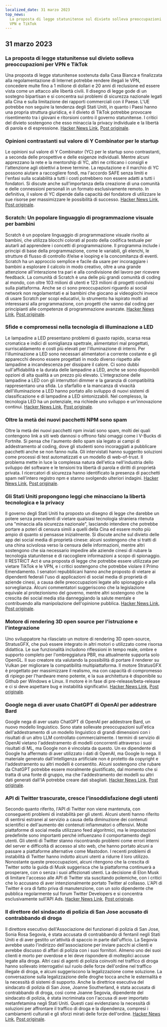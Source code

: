 ```yaml
---
localized_date: 31 marzo 2023
top_news:
  La proposta di legge statunitense sul divieto solleva preoccupazioni per
  VPN e TikTok
---
```




## 31 marzo 2023

### La proposta di legge statunitense sul divieto solleva preoccupazioni per VPN e TikTok

Una proposta di legge statunitense sostenuta dalla Casa Bianca e finalizzata alla regolamentazione di Internet potrebbe rendere illegali le VPN, concedere multe fino a 1 milione di dollari e 20 anni di reclusione ed essere vista come un attacco alle libertà civili. Il disegno di legge gode di un sostegno bipartisan e si concentra sui problemi di sicurezza nazionale legati alla Cina e sulla limitazione dei rapporti commerciali con il Paese. L'UE potrebbe non seguire la tendenza degli Stati Uniti, in quanto i Paesi hanno una propria struttura giuridica, e il divieto di TikTok potrebbe provocare risentimento tra i giovani e ritorsioni contro il governo statunitense. I critici del divieto sostengono che esso minaccia la privacy individuale e la libertà di parola e di espressione.
[Hacker News Link](http://news.ycombinator.com/item?id=35366955), [Post originale](https://www.youtube.com/watch?v=FWQGA_n5Z4M).

### Opinioni contrastanti sul valore di Y Combinator per le startup

Le opinioni sul valore di Y Combinator (YC) per le startup sono contrastanti, a seconda delle prospettive e delle esigenze individuali. Mentre alcuni apprezzano la rete e la mentorship di YC, altri ne criticano i consigli e l'attenzione agli obiettivi a breve termine. La reputazione e il marchio di YC possono aiutare a raccogliere fondi, ma l'accordo SAFE senza limiti e l'enfasi sulla scalabilità a tutti i costi potrebbero non essere adatti a tutti i fondatori. Si discute anche sull'importanza della creazione di una comunità e delle connessioni personali in un formato esclusivamente remoto. In definitiva, il valore di YC dipende dalla capacità del fondatore di utilizzare le sue risorse per massimizzare le possibilità di successo.
[Hacker News Link](http://news.ycombinator.com/item?id=35373019), [Post originale](https://acecreamu.substack.com/p/is-y-combinator-worth-the-money).

### Scratch: Un popolare linguaggio di programmazione visuale per bambini

Scratch è un popolare linguaggio di programmazione visuale rivolto ai bambini, che utilizza blocchi colorati al posto della codifica testuale per aiutarli ad apprendere i concetti di programmazione. Il programma include i principi di base della programmazione, come le variabili, gli elenchi, le strutture di flusso di controllo if/else e looping e la concomitanza di eventi. Scratch ha un approccio semplice e facile da usare per incoraggiare i bambini a esplorare il calcolo in modo creativo, oltre a una grande attenzione all'interazione tra pari e alla condivisione del lavoro per ricevere feedback. La comunità di Scratch è una delle più grandi comunità di coding al mondo, con oltre 103 milioni di utenti e 123 milioni di progetti condivisi sulla piattaforma. Anche se ci sono preoccupazioni riguardo ai social network non regolamentati e ai bambini che giocano ai videogiochi invece di usare Scratch per scopi educativi, lo strumento ha ispirato molti ad interessarsi alla programmazione, con progetti che vanno dal coding per principianti alle competenze di programmazione avanzate.
[Hacker News Link](http://news.ycombinator.com/item?id=35373052), [Post originale](https://scratch.mit.edu/about).

### Sfide e compromessi nella tecnologia di illuminazione a LED

Le lampadine a LED presentano problemi di guasto rapido, scarsa resa cromatica e indici di somiglianza spettrale, alimentatori mal progettati, surriscaldamento e costi più elevati per l'illuminazione di interni. Per l'illuminazione a LED sono necessari alimentatori a corrente costante e gli apparecchi devono essere progettati in modo diverso rispetto alle lampadine a incandescenza per dissipare il calore. Ci sono dubbi sull'affidabilità e la durata delle lampadine a LED, anche se sono disponibili opzioni di alta qualità a un prezzo più elevato. L'integrazione delle lampadine a LED con gli interruttori dimmer e la garanzia di compatibilità rappresentano una sfida. Lo sfarfallio e la mancanza di vivacità dell'illuminazione a LED hanno portato allo sviluppo di nuovi sistemi di classificazione e di lampadine a LED sintonizzabili. Nel complesso, la tecnologia LED ha un potenziale, ma richiede uno sviluppo e un'innovazione continui.
[Hacker News Link](http://news.ycombinator.com/item?id=35371750), [Post originale](https://nymag.com/strategist/article/led-light-bulbs-investigation.html).

### Oltre la metà dei nuovi pacchetti NPM sono spam

Oltre la metà dei nuovi pacchetti npm inviati sono spam, molti dei quali contengono link a siti web dannosi o offrono falsi omaggi come i V-Bucks di Fortnite. Si pensa che l'aumento dello spam sia legato ai campi di addestramento al coding, dove gli studenti sono incoraggiati a pubblicare pacchetti anche se non fanno nulla. Gli intervistati hanno suggerito soluzioni come processi di test automatizzati e un modello di web-of-trust. Il problema mette in luce la complessa natura dell'etica nell'industria dello sviluppo del software e le tensioni tra libertà di parola e diritti di proprietà privata. I ricercatori di sicurezza hanno identificato la presenza di pacchetti spam nell'intero registro npm e stanno svolgendo ulteriori indagini.
[Hacker News Link](http://news.ycombinator.com/item?id=35370728), [Post originale](https://blog.sandworm.dev/one-in-two-new-npm-packages-is-seo-spam-right-now).

### Gli Stati Uniti propongono leggi che minacciano la libertà tecnologica e la privacy

Il governo degli Stati Uniti ha proposto un disegno di legge che darebbe un potere senza precedenti di vietare qualsiasi tecnologia straniera ritenuta una "minaccia alla sicurezza nazionale", lasciando intendere che potrebbe portare a poteri di censura simili a quelli della Cina ed essere molto più ampio di quanto si pensasse inizialmente. Si discute anche sul divieto delle app dei social media di proprietà cinese: alcuni sostengono che si tratti di una china scivolosa verso la censura delle informazioni, mentre altri sostengono che sia necessario impedire alle aziende cinesi di rubare la tecnologia statunitense e di raccogliere informazioni a scopo di spionaggio. Il RESTRICT Act è una proposta di legge che potrebbe essere utilizzata per vietare TikTok e le VPN, e i critici sostengono che potrebbe violare il Primo Emendamento. I senatori repubblicani hanno anche proposto di vietare ai dipendenti federali l'uso di applicazioni di social media di proprietà di aziende cinesi, a causa delle preoccupazioni legate allo spionaggio e alla sorveglianza. Alcuni commentatori suggeriscono che la legislazione equivale al protezionismo del governo, mentre altri sostengono che la crescita dei social media stia danneggiando la salute mentale e contribuendo alla manipolazione dell'opinione pubblica.
[Hacker News Link](http://news.ycombinator.com/item?id=35369075), [Post originale](https://www.vice.com/en/article/4a3ddb/restrict-act-insanely-broad-ban-tiktok-vpns).

### Motore di rendering 3D open source per l'istruzione e l'integrazione

Uno sviluppatore ha rilasciato un motore di rendering 3D open-source, StratusGFX, che può essere integrato in altri motori o utilizzato come risorsa didattica. Le sue funzionalità includono riflessioni in tempo reale, ombre e supporto completo per l'ombreggiatura PBR, ma attualmente supporta solo OpenGL. Il suo creatore sta valutando la possibilità di portare il renderer su Vulkan per migliorare la compatibilità multipiattaforma. Il motore StratusGFX è progettato per massimizzare il realismo, ma con capacità di compromesso di ripiego per l'hardware meno potente, e la sua architettura è disponibile su Github per Windows e Linux. Il motore è in fase di pre-release/beta-release e ci si deve aspettare bug e instabilità significativi.
[Hacker News Link](http://news.ycombinator.com/item?id=35370284), [Post originale](https://github.com/KTStephano/StratusGFX).

### Google nega di aver usato ChatGPT di OpenAI per addestrare Bard

Google nega di aver usato ChatGPT di OpenAI per addestrare Bard, un nuovo modello linguistico. Sono state sollevate preoccupazioni sull'etica dell'addestramento di un modello linguistico di grandi dimensioni con i risultati di un altro LLM controllato commercialmente. I termini di servizio di OpenAI vietano l'addestramento di modelli concorrenti attraverso i suoi risultati di ML, ma Google non è vincolata da questo. Un ex dipendente di Google ha affermato di aver utilizzato i dati di OpenAI, ma Google lo nega. Il materiale generato dall'intelligenza artificiale non è protetto da copyright e l'addestramento su altri modelli è consentito. Alcuni sostengono che rubare da ChatGPT potrebbe essere moralmente giustificato, dal momento che si tratta di una fonte di gruppo, ma che l'addestramento dei modelli su altri dati generati dall'IA potrebbe creare dati sbagliati.
[Hacker News Link](http://news.ycombinator.com/item?id=35370915), [Post originale](https://twitter.com/steventey/status/1641267979399704576).

### API di Twitter trascurate, cresce l'insoddisfazione degli utenti

Secondo quanto riferito, l'API di Twitter non viene mantenuta, con conseguenti problemi di instabilità per gli utenti. Alcuni utenti hanno riferito di sentirsi estranei al servizio a causa della diminuzione dei contenuti scientifici e dell'aumento dei contenuti infiammatori o offensivi. Molte piattaforme di social media utilizzano feed algoritmici, ma le impostazioni predefinite sono importanti perché influenzano il comportamento degli utenti. Gli utenti di Twitter stanno riscontrando problemi come errori interni del server e difficoltà di accesso al sito web, che hanno portato alcuni a passare a piattaforme alternative come Mastodon. I recenti problemi di instabilità di Twitter hanno indotto alcuni utenti a ridurre il loro utilizzo. Nonostante queste preoccupazioni, alcuni ritengono che la crescita di Twitter sotto la guida di Musk suggerisca che la piattaforma continuerà a prosperare, con o senza i suoi affezionati utenti. La decisione di Elon Musk di limitare l'accesso alle API di Twitter sta suscitando polemiche, con i critici che lo accusano di aver intenzionalmente portato Twitter al collasso. L'API di Twitter è ora di fatto priva di manutenzione, con un solo dipendente che pubblica regolarmente sul forum Twitter Developers e si concentra esclusivamente sull'API Ads.
[Hacker News Link](http://news.ycombinator.com/item?id=35370152), [Post originale](https://snarfed.org/the-twitter-api-is-now-effectively-unmaintained).

### Il direttore del sindacato di polizia di San Jose accusato di contrabbando di droga

Il direttore esecutivo dell'Associazione dei funzionari di polizia di San Jose, Sonia Rosa Segovia, è stata accusata di contrabbando di fentanil negli Stati Uniti e di aver gestito un'attività di spaccio in parte dall'ufficio. La Segovia avrebbe usato l'indirizzo dell'associazione per inviare pacchi ai clienti e avrebbe discusso di affari di polizia con i suoi fornitori. Almeno uno dei suoi clienti è morto per overdose e lei deve rispondere di molteplici accuse legate alla droga. Altri casi di agenti di polizia coinvolti nel traffico di droga hanno sollevato interrogativi sul ruolo delle forze dell'ordine nel traffico illegale di droga, e alcuni suggeriscono la legalizzazione come soluzione. La conversazione sulla legalizzazione delle droghe tocca anche le esternalità e la necessità di sistemi di supporto. Anche la direttrice esecutiva del sindacato di polizia di San Jose, Joanne Southerland, è stata accusata di contrabbando di droga, così come Joanne Segovia, dipendente del sindacato di polizia, è stata incriminata con l'accusa di aver importato metanfetamina negli Stati Uniti. Questi casi evidenziano la necessità di soluzioni per affrontare il traffico di droga e la dipendenza, compresi i cambiamenti culturali e gli sforzi mirati delle forze dell'ordine.
[Hacker News Link](http://news.ycombinator.com/item?id=35376488), [Post originale](https://www.washingtonexaminer.com/news/crime/san-jose-police-union-director-smuggle-fentanyl-charge).


